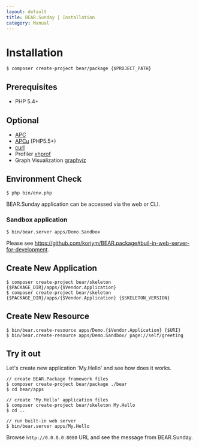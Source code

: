 ```yaml
---
layout: default
title: BEAR.Sunday | Installation
category: Manual
---
```


# Installation 

```
$ composer create-project bear/package {$PROJECT_PATH}
```

## Prerequisites 

 * PHP 5.4+

## Optional 

 * [APC](http://php.net/manual/ja/book.apc.php)
 * [APCu](http://pecl.php.net/package/APCu) (PHP5.5+)
 * [curl](http://php.net/manual/ja/book.curl.php)
 * Profiler [xhprof](http://jp.php.net/manual/en/book.xhprof.php)
 * Graph Visualization [graphviz](http://www.graphviz.org/)

## Environment Check 

```
$ php bin/env.php
```

BEAR.Sunday application can be accessed via the web or CLI.

### Sandbox application

```
$ bin/bear.server apps/Demo.Sandbox
```

Please see https://github.com/koriym/BEAR.package#buil-in-web-server-for-development.

## Create New Application

```
$ composer create-project bear/skeleton {$PACKAGE_DIR}/apps/{$Vendor.Application}
$ composer create-project bear/skeleton {$PACKAGE_DIR}/apps/{$Vendor.Application} {$SKELETON_VERSION}
```

## Create New Resource

```
$ bin/bear.create-resource apps/Demo.{$Vendor.Application} {$URI}
$ bin/bear.create-resource apps/Demo.Sandbox/ page://self/greeting
```

## Try it out

Let's create new application 'My.Hello' and see how does it works.

```
// create BEAR.Package framework files
$ composer create-project bear/package ./bear
$ cd bear/apps

// create 'My.Hello' application files
$ composer create-project bear/skeleton My.Hello
$ cd ..

// run built-in web server
$ bin/bear.server apps/My.Hello
```

Browse `http://0.0.0.0:8080` URL and see the message from BEAR.Sunday.
